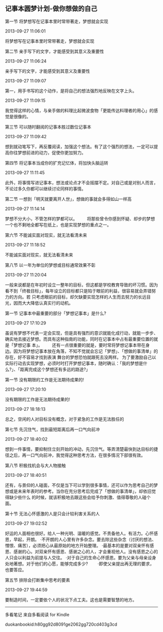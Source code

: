 ## 记事本圆梦计划-做你想做的自己

  

  第一节 将梦想写在记事本里时常带著走，梦想就会实现

  

2013-09-27 11:06:01

将梦想写在记事本里时常带著走，梦想就会实现

  

  第二节 亲手写下的文字，才能感受到其意义及重要性

  

2013-09-27 11:06:24

亲手写下的文字，才能感受到其意义及重要性

  

2013-09-27 11:09:07

第一，用手书写的这个动作，是将自己的想法强烈地反映在文字上头。

  

2013-09-27 11:09:15

我觉得这样的心情，与亲手做的料理比起微波食物「更能传达料理者的用心」的感觉是很像的。

  

  第三节 可以随时翻阅的记事本胜过数位记事本

  

2013-09-27 11:09:42

想到就动笔写下，再反覆阅读，加强这个想法。有了这个强烈的想法，一定可以提高你往梦想前进的动力，促使你更加努力。

  

  第四节 将记事本当成你的扩充记忆体，将加快头脑运转

  

2013-09-27 11:11:45

此外，将事情写进记事本，想法或论点才不会摇摆不定。对自己或是对别人而言，不论过多久你都可以继续讨论同样的事情。

  

  第二节 一想到「明天就要离开人世」，想做的事就会多得如山一样高

  

2013-09-27 11:14:14

梦想不分大小，不管怎样的梦都可以。 　　将那些曾令你感到怀疑、却步的梦想一个也不剩地全都写在纸上，也是实现梦想的重点之一。

  

  第六节 不能诚实面对现实，就无法看清未来

  

2013-09-27 11:18:52

不能诚实面对现实，就无法看清未来

  

  第八节 以一年为单位的梦想或目标通常效果不彰

  

2013-09-27 11:20:04

一般来说都是在年初时设立一整年的目标，但这都是学校教育导致的坏习惯。因为看不到「终极目标」，每年设立的目标都只是陷于眼前的利益，很容易就会弄错努力的方向。若
只考虑眼前的目标，却欠缺要实现怎样的人生而去努力的长远目光，因而大大降低认真实行的动机。

  

  第一节 记事本中最重要的部分「梦想记事本」是什么?

  

2013-09-27 17:10:29

虽说有梦想不代表一定会实现，但是具有强烈的意识就能化成行动，就能一步步、确实地去接近梦想。而具有这种指南的功能，同时在记事本中占有最重要位置的就是「梦想记事
本」。 　　还有一点很重要的就是，要时常将梦想记事本带在身边。因为将梦想记事本放在角落，不知不觉就会忘记「梦想」、「想做的事清单」的存在，好不容易才找到表演
舞台的梦想恐怕就跟死去没两样。
为了要激励自己以实际行动去实现梦想，必须时时打开梦想记事本，随时确认：「我的梦想是什么?」、「距离完成这个梦想还有多远的路途?」

  

  第一节 没有期限的工作是无法期待成果的!

  

2013-09-27 17:20:10

没有期限的工作是无法期待成果的!

  

2013-09-27 18:18:13

总之，空闲的人对目标没有概念，对于紧急的工作是无法胜任的

  

  第七节 先沉住气，找到最短距离后再一口气向前冲

  

2013-09-27 18:40:02

想到一件事情，要抑制住立刻开始的冲动，先沉住气。等弄清楚最快到达目标的捷径之后，再一口气向前冲，我觉得这种思考方法，在很多情况下部很有效。

  

  第八节 积极找机会与大人物接触

  

2013-09-27 18:40:51

还有，与景仰的人碰面，不仅是当下可以学到很多事情，还可以作为思考自己的梦想或是未来年表时的参考。当你在充分思考后完成了「想做的事清单」，却依旧觉得缺少些什么
的时候，就该积极地去跟这些会给予你刺激、值得尊敬的人碰个面。

  

  第十节 无法心怀感激的人是只会计较利害关系的人

  

2013-09-27 19:02:52

好运的人面相也很好。给人一种光明、温暖的感觉。不责备他人。有活力。心怀感恩，早起，开朗。
·不开朗的人心里有许多杂念。要去除这些杂念（讨厌的想法、憎恨、痛苦），必须把心从最原始的地方开始整理。
·最基本的是要对双亲怀有感恩、感谢的心。对双亲怀有感恩、感谢之心的人，才会重视他人。没有感恩之心的人只会以利益为前提与人交往。
·对于自己的生命心怀感恩。要为父亲与母亲设身处地著想。对于他们的心愿，能够完成多少? 　　·即使父亲提出再无理的要求，也要答应。

  

  第五节 排除会打断集中思考的要素

  

2013-09-27 19:44:59

要制造时间，一定要依个人的状况下点工夫。这也是需要智慧的地方。

* * *

多看笔记 来自多看阅读 for Kindle

duokanbookid:h80gg92d8091ge2062gg720cd403g3cd

